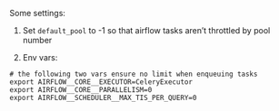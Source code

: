 
Some settings:

1. Set `default_pool` to -1 so that airflow tasks aren’t throttled by pool number

2. Env vars:

```
# the following two vars ensure no limit when enqueuing tasks
export AIRFLOW__CORE__EXECUTOR=CeleryExecutor
export AIRFLOW__CORE__PARALLELISM=0
export AIRFLOW__SCHEDULER__MAX_TIS_PER_QUERY=0
```
